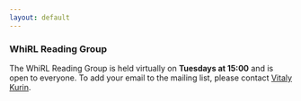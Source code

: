 ```yaml
---
layout: default
---
```


### WhiRL Reading Group

The WhiRL Reading Group is held virtually on **Tuesdays at 15:00** and is open to everyone.  To add your email to the mailing list, please contact [Vitaly Kurin](mailto:vitaly.kurin@cs.ox.ac.uk).

